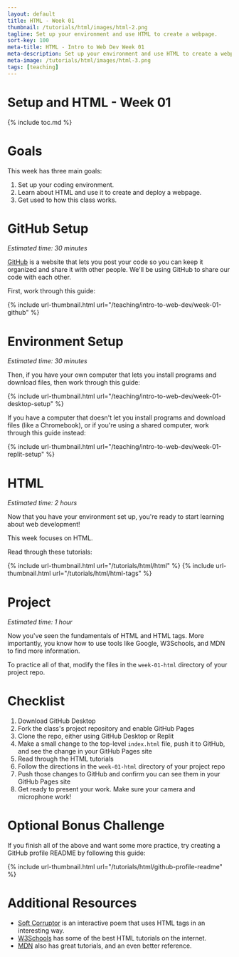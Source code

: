 ```yaml
---
layout: default
title: HTML - Week 01
thumbnail: /tutorials/html/images/html-2.png
tagline: Set up your environment and use HTML to create a webpage.
sort-key: 100
meta-title: HTML - Intro to Web Dev Week 01
meta-description: Set up your environment and use HTML to create a webpage.
meta-image: /tutorials/html/images/html-3.png
tags: [teaching]
---
```


# Setup and HTML - Week 01

{% include toc.md %}

# Goals

This week has three main goals:

1. Set up your coding environment.
2. Learn about HTML and use it to create and deploy a webpage.
3. Get used to how this class works.

# GitHub Setup

*Estimated time: 30 minutes*

[GitHub](https://github.com) is a website that lets you post your code so you can keep it organized and share it with other people. We'll be using GitHub to share our code with each other.

First, work through this guide:

{% include url-thumbnail.html url="/teaching/intro-to-web-dev/week-01-github" %}

# Environment Setup

*Estimated time: 30 minutes*

Then, if you have your own computer that lets you install programs and download files, then work through this guide:

{% include url-thumbnail.html url="/teaching/intro-to-web-dev/week-01-desktop-setup" %}

If you have a computer that doesn't let you install programs and download files (like a Chromebook), or if you're using a shared computer, work through this guide instead:

{% include url-thumbnail.html url="/teaching/intro-to-web-dev/week-01-replit-setup" %}

# HTML

*Estimated time: 2 hours*

Now that you have your environment set up, you're ready to start learning about web development!

This week focuses on HTML.

Read through these tutorials:

{% include url-thumbnail.html url="/tutorials/html/html" %}
{% include url-thumbnail.html url="/tutorials/html/html-tags" %}

# Project

*Estimated time: 1 hour*

Now you've seen the fundamentals of HTML and HTML tags. More importantly, you know how to use tools like Google, W3Schools, and MDN to find more information.

To practice all of that, modify the files in the `week-01-html` directory of your project repo.

# Checklist

1. Download GitHub Desktop
2. Fork the class's project repository and enable GitHub Pages
3. Clone the repo, either using GitHub Desktop or Replit
4. Make a small change to the top-level `index.html` file, push it to GitHub, and see the change in your GitHub Pages site
5. Read through the HTML tutorials
6. Follow the directions in the `week-01-html` directory of your project repo
7. Push those changes to GitHub and confirm you can see them in your GitHub Pages site
8. Get ready to present your work. Make sure your camera and microphone work!

# Optional Bonus Challenge

If you finish all of the above and want some more practice, try creating a GitHub profile README by following this guide:

{% include url-thumbnail.html url="/tutorials/html/github-profile-readme" %}

# Additional Resources

- [Soft Corruptor](http://cordite.org.au/poetry/game/soft-corruptor/) is an interactive poem that uses HTML tags in an interesting way.
- [W3Schools](https://www.w3schools.com/html/default.asp) has some of the best HTML tutorials on the internet.
- [MDN](https://developer.mozilla.org/en-US/docs/Learn/HTML/Introduction_to_HTML) also has great tutorials, and an even better reference.
